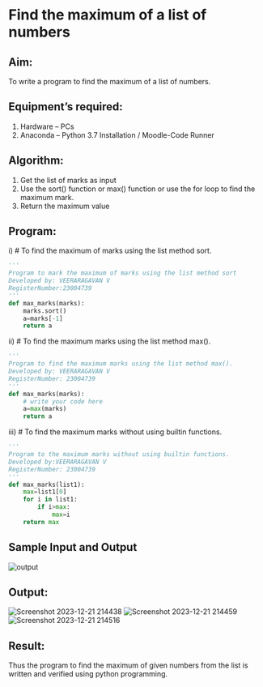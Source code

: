 # Find the maximum of a list of numbers
## Aim:
To write a program to find the maximum of a list of numbers.
## Equipment’s required:
1.	Hardware – PCs
2.	Anaconda – Python 3.7 Installation / Moodle-Code Runner
## Algorithm:
1.	Get the list of marks as input
2.	Use the sort() function or max() function or use the for loop to find the maximum mark.
3.	Return the maximum value
## Program:
i)	# To find the maximum of marks using the list method sort.
```Python
''' 
Program to mark the maximum of marks using the list method sort
Developed by: VEERARAGAVAN V
RegisterNumber:23004739 
'''
def max_marks(marks):
    marks.sort()
    a=marks[-1]
    return a
```
ii)	# To find the maximum marks using the list method max().
```Python
''' 
Program to find the maximum marks using the list method max().
Developed by: VEERARAGAVAN V
RegisterNumber: 23004739
'''
def max_marks(marks):
    # write your code here
    a=max(marks)
    return a
```
iii) # To find the maximum marks without using builtin functions.
```Python
''' 
Program to the maximum marks without using builtin functions.
Developed by:VEERARAGAVAN V 
RegisterNumber: 23004739
'''
def max_marks(list1):
    max=list1[0]
    for i in list1:
        if i>max:
            max=i
    return max
```
## Sample Input and Output
![output](./img/max_marks1.jpg) 


## Output:
![Screenshot 2023-12-21 214438](https://github.com/veerargavanv27/FindMaximum/assets/138955645/e6776e7a-0280-4d68-bad4-fe86ed96f201)
![Screenshot 2023-12-21 214459](https://github.com/veerargavanv27/FindMaximum/assets/138955645/12af92dc-6e54-45c1-a6f2-b8c91fdb7d9f)
![Screenshot 2023-12-21 214516](https://github.com/veerargavanv27/FindMaximum/assets/138955645/a522d948-5998-4795-a0c1-985460cfe845)

## Result:
Thus the program to find the maximum of given numbers from the list is written and verified using python programming.
